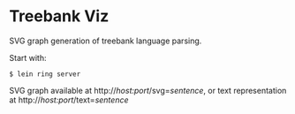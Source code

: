 Treebank Viz
============

SVG graph generation of treebank language parsing.

Start with:

    $ lein ring server

SVG graph available at http://_host:port_/svg=_sentence_, or text 
representation at http://_host:port_/text=_sentence_